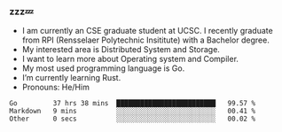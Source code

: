 ### zzz💤

- I am currently an CSE graduate student at UCSC. I recently graduate from RPI (Rensselaer Polytechnic Insititute) with a Bachelor degree.
- My interested area is Distributed System and Storage.
- I want to learn more about Operating system and Compiler.
- My most used programming language is Go.
- I’m currently learning Rust.
- Pronouns: He/Him


<!--START_SECTION:waka-->

```text
Go         37 hrs 38 mins  █████████████████████████   99.57 %
Markdown   9 mins          ░░░░░░░░░░░░░░░░░░░░░░░░░   00.41 %
Other      0 secs          ░░░░░░░░░░░░░░░░░░░░░░░░░   00.02 %
```

<!--END_SECTION:waka-->
